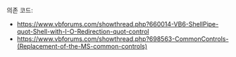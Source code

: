 의존 코드: 
* https://www.vbforums.com/showthread.php?660014-VB6-ShellPipe-quot-Shell-with-I-O-Redirection-quot-control
* https://www.vbforums.com/showthread.php?698563-CommonControls-(Replacement-of-the-MS-common-controls)
